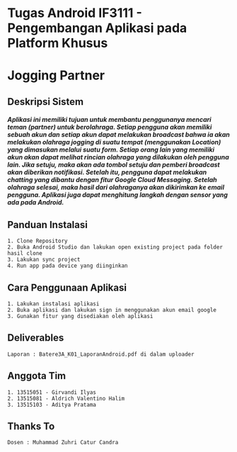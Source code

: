 # Tugas Android IF3111 - Pengembangan Aplikasi pada Platform Khusus

# Jogging Partner

## Deskripsi Sistem
##### Aplikasi ini memiliki tujuan untuk membantu penggunanya mencari teman (partner) untuk berolahraga. Setiap pengguna akan memiliki sebuah akun dan setiap akun dapat melakukan broadcast bahwa ia akan melakukan olahraga jogging di suatu tempat (menggunakan Location) yang dimasukan melalui suatu form. Setiap orang lain yang memiliki akun akan dapat melihat rincian olahraga yang dilakukan oleh pengguna lain. Jika setuju, maka akan ada tombol setuju dan pemberi broadcast akan diberikan notifikasi. Setelah itu, pengguna dapat melakukan chatting yang dibantu dengan fitur Google Cloud Messaging. Setelah olahraga selesai, maka hasil dari olahraganya akan dikirimkan ke email pengguna. Aplikasi juga dapat menghitung langkah dengan sensor yang ada pada Android.

## Panduan Instalasi
    1. Clone Repository
    2. Buka Android Studio dan lakukan open existing project pada folder hasil clone
    3. Lakukan sync project
    4. Run app pada device yang diinginkan

## Cara Penggunaan Aplikasi
    1. Lakukan instalasi aplikasi
    2. Buka aplikasi dan lakukan sign in menggunakan akun email google
    3. Gunakan fitur yang disediakan oleh aplikasi

## Deliverables
    Laporan : Batere3A_K01_LaporanAndroid.pdf di dalam uploader
    
## Anggota Tim
    1. 13515051 - Girvandi Ilyas
    2. 13515081 - Aldrich Valentino Halim
    3. 13515103 - Aditya Pratama
## Thanks To
    Dosen : Muhammad Zuhri Catur Candra